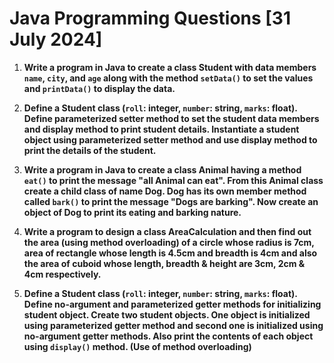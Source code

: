 # Java Programming Questions [31 July 2024]

1. **Write a program in Java to create a class Student with data members `name`, `city`, and `age` along with the
   method `setData()` to set the values and `printData()` to display the data.**

2. **Define a Student class (`roll`: integer, `number`: string, `marks`: float). Define parameterized setter method to
   set the student data members and display method to print student details. Instantiate a student object using
   parameterized setter method and use display method to print the details of the student.**

3. **Write a program in Java to create a class Animal having a method `eat()` to print the message "all Animal can eat".
   From this Animal class create a child class of name Dog. Dog has its own member method called `bark()` to print the
   message "Dogs are barking". Now create an object of Dog to print its eating and barking nature.**

4. **Write a program to design a class AreaCalculation and then find out the area (using method overloading) of a circle
   whose radius is 7cm, area of rectangle whose length is 4.5cm and breadth is 4cm and also the area of cuboid whose
   length, breadth & height are 3cm, 2cm & 4cm respectively.**

5. **Define a Student class (`roll`: integer, `number`: string, `marks`: float). Define no-argument and parameterized
   getter methods for initializing student object. Create two student objects. One object is initialized using
   parameterized getter method and second one is initialized using no-argument getter methods. Also print the contents
   of each object using `display()` method. (Use of method overloading)**
